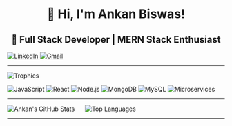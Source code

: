 <div align="center">

# 👋 Hi, I'm **Ankan Biswas**!
## 🚀 Full Stack Developer | MERN Stack Enthusiast

</div>
 
<a href="https://www.linkedin.com/in/ankanbiswas-in" target="_blank">
  <img src="https://img.shields.io/badge/-LinkedIn-blue?logo=linkedin&logoColor=white&style=flat&logoWidth=30](https://www.flaticon.com/free-icon/linkedin_174857" alt="LinkedIn" />
</a>  
<a href="mailto:ankanb560@gmail.com">
  <img src="https://img.shields.io/badge/-Gmail-red?logo=gmail&logoColor=white&style=flat&logoWidth=30" alt="Gmail" />
</a>

---
  
![Trophies](https://github-profile-trophy.vercel.app/?username=AnkanCompiled&theme=radical)

![JavaScript](https://img.shields.io/badge/Code-JavaScript-yellow) ![React](https://img.shields.io/badge/Framework-React-blue) ![Node.js](https://img.shields.io/badge/Backend-Node.js-green) ![MongoDB](https://img.shields.io/badge/Database-MongoDB-brightgreen) ![MySQL](https://img.shields.io/badge/Database-MySQL-blue) ![Microservices](https://img.shields.io/badge/Architecture-Microservices-orange)

---

<!-- GitHub Stats & Top Languages in the same line -->
<p>
  <img src="https://github-readme-stats.vercel.app/api?username=AnkanCompiled&show_icons=true&theme=radical" alt="Ankan's GitHub Stats" style="display:inline-block; margin-right: 20px;" />
  <img src="https://github-readme-stats.vercel.app/api/top-langs/?username=AnkanCompiled&layout=compact&theme=radical" alt="Top Languages" style="display:inline-block;" />
</p>

---


<!--
**AnkanCompiled/AnkanCompiled** is a ✨ _special_ ✨ repository because its `README.md` (this file) appears on your GitHub profile.

Here are some ideas to get you started:

- 🔭 I’m currently working on ...
- 🌱 I’m currently learning ...
- 👯 I’m looking to collaborate on ...
- 🤔 I’m looking for help with ...
- 💬 Ask me about ...
- 📫 How to reach me: ...
- 😄 Pronouns: ...
- ⚡ Fun fact: ...
-->

